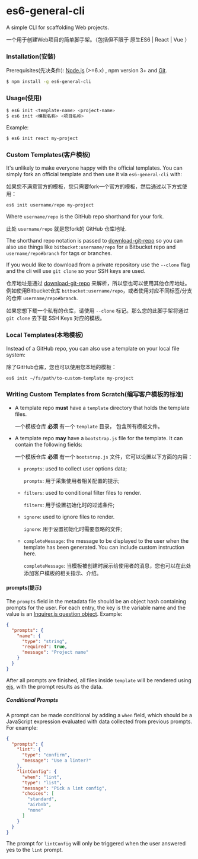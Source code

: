 # es6-general-cli

A simple CLI for scaffolding Web projects.

一个用于创建Web项目的简单脚手架。（包括但不限于 原生ES6 | React | Vue ）

### Installation(安装)

Prerequisites(先决条件): [Node.js](https://nodejs.org/en/) (>=6.x) , npm version 3+ and [Git](https://git-scm.com/).

``` bash
$ npm install -g es6-general-cli
```

### Usage(使用)

``` bash
$ es6 init <template-name> <project-name>
$ es6 init <模板名称> <项目名称>
```

Example:

``` bash
$ es6 init react my-project
```
### Custom Templates(客户模板)

It's unlikely to make everyone happy with the official templates. You can simply fork an official template and then use it via `es6-general-cli` with:

如果您不满意官方的模板，您只需要fork一个官方的模板，然后通过以下方式使用：
``` bash
es6 init username/repo my-project
```

Where `username/repo` is the GitHub repo shorthand for your fork.

此处 `username/repo` 就是您fork的 GitHub 仓库地址.


The shorthand repo notation is passed to [download-git-repo](https://github.com/flipxfx/download-git-repo) so you can also use things like `bitbucket:username/repo` for a Bitbucket repo and `username/repo#branch` for tags or branches.

If you would like to download from a private repository use the `--clone` flag and the cli will use `git clone` so your SSH keys are used.

仓库地址是通过 [download-git-repo](https://github.com/flipxfx/download-git-repo) 来解析，所以您也可以使用其他仓库地址。例如使用Bitbucket仓库 `bitbucket:username/repo`，或者使用对应不同标签/分支的仓库 `username/repo#branch`.

如果您想下载一个私有的仓库，请使用 `--clone` 标记。那么您的此脚手架将通过 `git clone` 去下载 SSH Keys 对应的模板。

### Local Templates(本地模板)

Instead of a GitHub repo, you can also use a template on your local file system:

除了GitHub仓库，您也可以使用您本地的模板：

``` bash
es6 init ~/fs/path/to-custom-template my-project
```

### Writing Custom Templates from Scratch(编写客户模板的标准)

- A template repo **must** have a `template` directory that holds the template files.

     一个模板仓库 **必须** 有一个 `template` 目录， 包含所有模板文件。

- A template repo **may** have a `bootstrap.js` file for the template. It can contain the following fields:
    
    一个模板仓库 **必须** 有一个 `bootstrap.js` 文件，它可以设置以下方面的内容：

  - `prompts`: used to collect user options data;
     
     `prompts`: 用于采集使用者相关配置的提示;

  - `filters`: used to conditional filter files to render.
     
     `filters`: 用于设置初始化时的过滤条件;
  
  - `ignore`: used to ignore files to render.
     
     `ignore`: 用于设置初始化时需要忽略的文件;

  - `completeMessage`: the message to be displayed to the user when the template has been generated. You can include custom instruction here.

     `completeMessage`: 当模板被创建时展示给使用者的消息，您也可以在此处添加客户模板的相关指示、介绍。
     
#### prompts(提示)

The `prompts` field in the metadata file should be an object hash containing prompts for the user. For each entry, the key is the variable name and the value is an [Inquirer.js question object](https://github.com/SBoudrias/Inquirer.js/#question). Example:

``` json
{
  "prompts": {
    "name": {
      "type": "string",
      "required": true,
      "message": "Project name"
    }
  }
}
```

After all prompts are finished, all files inside `template` will be rendered using [ejs](https://github.com/mde/ejs), with the prompt results as the data.

##### Conditional Prompts

A prompt can be made conditional by adding a `when` field, which should be a JavaScript expression evaluated with data collected from previous prompts. For example:

``` json
{
  "prompts": {
    "lint": {
      "type": "confirm",
      "message": "Use a linter?"
    },
    "lintConfig": {
      "when": "lint",
      "type": "list",
      "message": "Pick a lint config",
      "choices": [
        "standard",
        "airbnb",
        "none"
      ]
    }
  }
}
```

The prompt for `lintConfig` will only be triggered when the user answered yes to the `lint` prompt.